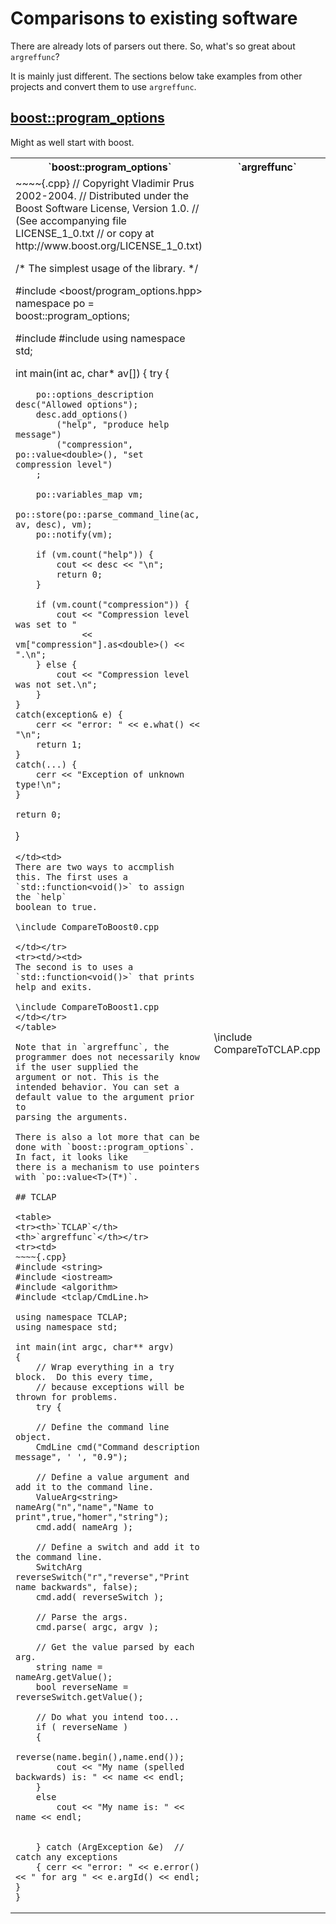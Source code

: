 # Comparisons to existing software
There are already lots of parsers out there. So, what's so great about `argreffunc`?

It is mainly just different. The sections below take examples from other projects
and convert them to use `argreffunc`.

## [boost::program_options](https://www.boost.org/doc/libs/1_68_0/doc/html/program_options/tutorial.html)
Might as well start with boost.

<table>
<tr><th>`boost::program_options`</th><th>`argreffunc`</th></tr>
<tr><td>
~~~~{.cpp}
// Copyright Vladimir Prus 2002-2004.
// Distributed under the Boost Software License, Version 1.0.
// (See accompanying file LICENSE_1_0.txt
// or copy at http://www.boost.org/LICENSE_1_0.txt)

/* The simplest usage of the library.
 */

#include <boost/program_options.hpp>
namespace po = boost::program_options;

#include <iostream>
#include <iterator>
using namespace std;

int main(int ac, char* av[])
{
    try {

        po::options_description desc("Allowed options");
        desc.add_options()
            ("help", "produce help message")
            ("compression", po::value<double>(), "set compression level")
        ;

        po::variables_map vm;        
        po::store(po::parse_command_line(ac, av, desc), vm);
        po::notify(vm);    

        if (vm.count("help")) {
            cout << desc << "\n";
            return 0;
        }

        if (vm.count("compression")) {
            cout << "Compression level was set to " 
                 << vm["compression"].as<double>() << ".\n";
        } else {
            cout << "Compression level was not set.\n";
        }
    }
    catch(exception& e) {
        cerr << "error: " << e.what() << "\n";
        return 1;
    }
    catch(...) {
        cerr << "Exception of unknown type!\n";
    }

    return 0;
}
~~~~
</td><td>
There are two ways to accmplish this. The first uses a `std::function<void()>` to assign the `help`
boolean to true.

\include CompareToBoost0.cpp

</td></tr>
<tr><td/><td>
The second is to uses a `std::function<void()>` that prints help and exits.

\include CompareToBoost1.cpp
</td></tr>
</table>

Note that in `argreffunc`, the programmer does not necessarily know if the user supplied the
argument or not. This is the intended behavior. You can set a default value to the argument prior to
parsing the arguments.

There is also a lot more that can be done with `boost::program_options`. In fact, it looks like
there is a mechanism to use pointers with `po::value<T>(T*)`.

## TCLAP

<table>
<tr><th>`TCLAP`</th><th>`argreffunc`</th></tr>
<tr><td>
~~~~{.cpp}
#include <string>
#include <iostream>
#include <algorithm>
#include <tclap/CmdLine.h>

using namespace TCLAP;
using namespace std;

int main(int argc, char** argv)
{
    // Wrap everything in a try block.  Do this every time, 
    // because exceptions will be thrown for problems. 
    try {  

    // Define the command line object.
    CmdLine cmd("Command description message", ' ', "0.9");

    // Define a value argument and add it to the command line.
    ValueArg<string> nameArg("n","name","Name to print",true,"homer","string");
    cmd.add( nameArg );

    // Define a switch and add it to the command line.
    SwitchArg reverseSwitch("r","reverse","Print name backwards", false);
    cmd.add( reverseSwitch );

    // Parse the args.
    cmd.parse( argc, argv );

    // Get the value parsed by each arg. 
    string name = nameArg.getValue();
    bool reverseName = reverseSwitch.getValue();

    // Do what you intend too...
    if ( reverseName )
    {
        reverse(name.begin(),name.end());
        cout << "My name (spelled backwards) is: " << name << endl;
    }
    else
        cout << "My name is: " << name << endl;


    } catch (ArgException &e)  // catch any exceptions
    { cerr << "error: " << e.error() << " for arg " << e.argId() << endl; }
}
~~~~
</td><td>
\include CompareToTCLAP.cpp
</td></tr>
</table>
